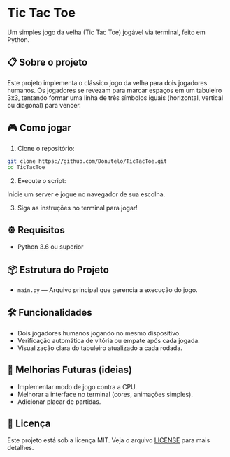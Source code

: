 # Tic Tac Toe

Um simples jogo da velha (Tic Tac Toe) jogável via terminal, feito em Python.

## 📋 Sobre o projeto

Este projeto implementa o clássico jogo da velha para dois jogadores humanos. Os jogadores se revezam para marcar espaços em um tabuleiro 3x3, tentando formar uma linha de três símbolos iguais (horizontal, vertical ou diagonal) para vencer.

## 🎮 Como jogar

1. Clone o repositório:

```bash
git clone https://github.com/Donutelo/TicTacToe.git
cd TicTacToe
```

2. Execute o script:

Inicie um server e jogue no navegador de sua escolha.

3. Siga as instruções no terminal para jogar!

## ⚙️ Requisitos

- Python 3.6 ou superior

## 📦 Estrutura do Projeto

- `main.py` — Arquivo principal que gerencia a execução do jogo.

## 🛠️ Funcionalidades

- Dois jogadores humanos jogando no mesmo dispositivo.
- Verificação automática de vitória ou empate após cada jogada.
- Visualização clara do tabuleiro atualizado a cada rodada.

## 🚀 Melhorias Futuras (ideias)

- Implementar modo de jogo contra a CPU.
- Melhorar a interface no terminal (cores, animações simples).
- Adicionar placar de partidas.

## 📄 Licença

Este projeto está sob a licença MIT. Veja o arquivo [LICENSE](LICENSE) para mais detalhes.

